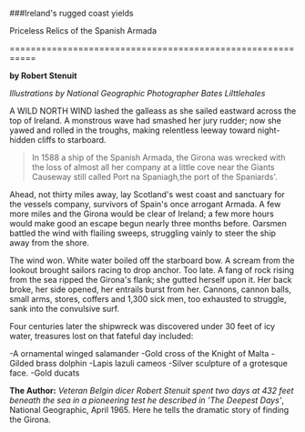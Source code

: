 

 ###Ireland's rugged coast yields

Priceless Relics of the Spanish Armada

===========================================================

**by Robert Stenuit**

*Illustrations by National Geographic*
*Photographer Bates Lilttlehales*

A WILD NORTH WIND lashed the galleass as she sailed eastward across the top of Ireland. A monstrous wave had smashed her jury rudder; now she yawed and rolled in the troughs, making relentless leeway toward night-hidden cliffs to starboard.

>In 1588 a ship of the Spanish Armada, the Girona was wrecked with the loss of almost all her company at a little cove near the Giants Causeway still called Port na Spaniagh,the port of the Spaniards'.

Ahead, not thirty miles away, lay Scotland's west coast and sanctuary for the vessels company, survivors of Spain's once arrogant Armada. A few more miles and the Girona would be clear of Ireland; a few more hours would make good an escape begun nearly three months before. Oarsmen battled the wind with flailing sweeps, struggling vainly to steer the ship away from the shore.

The wind won. White water boiled off the starboard bow. A scream from the lookout brought sailors racing to drop anchor. Too late. A fang of rock rising from the sea ripped the Girona's flank; she gutted herself upon it. Her back broke, her side opened, her entrails burst from her. Cannons, cannon balls, small arms, stores, coffers and 1,300 sick men, too exhausted to struggle, sank into the convulsive surf.

Four centuries later the shipwreck was discovered under 30 feet of icy water, treasures lost on that fateful day included:</strong>

-A ornamental winged salamander
-Gold cross of the Knight of Malta
-Gilded brass dolphin
-Lapis lazuli cameos
-Silver sculpture of a grotesque face.
-Gold ducats


**The Author:** *Veteran Belgin dicer Robert Stenuit spent two days at 432 feet beneath the sea in a pioneering test he described in 'The Deepest Days'*, National Geographic, April 1965. Here he tells the dramatic story of finding the Girona.
